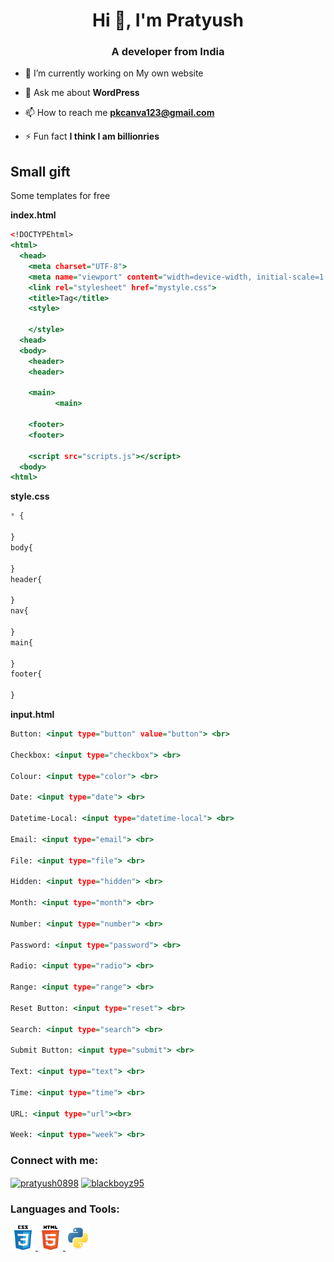 <h1 align="center">Hi 👋, I'm Pratyush</h1>
<h3 align="center">A developer from India</h3>

- 🔭 I’m currently working on My own website

- 💬 Ask me about **WordPress**

- 📫 How to reach me **pkcanva123@gmail.com**
- ⚡ Fun fact **I think I am billionries**

## Small gift
Some templates for free

**index.html**
```index.html
<!DOCTYPEhtml>
<html>
  <head>
    <meta charset="UTF-8">
    <meta name="viewport" content="width=device-width, initial-scale=1.0">
    <link rel="stylesheet" href="mystyle.css">
    <title>Tag</title>
    <style>
        
    </style>
  <head>
  <body>
    <header>
    <header>
  
    <main>
          <main>
  
    <footer>
    <footer>

    <script src="scripts.js"></script>
  <body>
<html>
```
**style.css**
```style.css
* {
  
}
body{
  
}
header{
  
}
nav{
  
}
main{
  
}
footer{
  
}
```
**input.html**
```index.html
Button: <input type="button" value="button"> <br>

Checkbox: <input type="checkbox"> <br>

Colour: <input type="color"> <br>

Date: <input type="date"> <br>

Datetime-Local: <input type="datetime-local"> <br>

Email: <input type="email"> <br>

File: <input type="file"> <br>

Hidden: <input type="hidden"> <br>

Month: <input type="month"> <br>

Number: <input type="number"> <br>

Password: <input type="password"> <br>

Radio: <input type="radio"> <br>

Range: <input type="range"> <br>

Reset Button: <input type="reset"> <br>

Search: <input type="search"> <br>

Submit Button: <input type="submit"> <br>

Text: <input type="text"> <br>

Time: <input type="time"> <br>

URL: <input type="url"><br>

Week: <input type="week"> <br>
```

<h3 align="left">Connect with me:</h3>
<p align="left">
<a href="https://www.linkedin.com/in/pratyush-kumar-751a1229b/" target="blank"><img align="center" src="https://raw.githubusercontent.com/rahuldkjain/github-profile-readme-generator/master/src/images/icons/Social/linked-in-alt.svg" alt="pratyush0898" height="30" width="40" /></a>
<a href="https://www.youtube.com/@Pratyush-developers" target="blank"><img align="center" src="https://raw.githubusercontent.com/rahuldkjain/github-profile-readme-generator/master/src/images/icons/Social/youtube.svg" alt="blackboyz95" height="30" width="40" /></a>
</p>

<h3 align="left">Languages and Tools:</h3>
<p align="left"> <a href="https://www.w3schools.com/css/" target="_blank" rel="noreferrer"> <img src="https://raw.githubusercontent.com/devicons/devicon/master/icons/css3/css3-original-wordmark.svg" alt="css3" width="40" height="40"/> </a> <a href="https://www.w3.org/html/" target="_blank" rel="noreferrer"> <img src="https://raw.githubusercontent.com/devicons/devicon/master/icons/html5/html5-original-wordmark.svg" alt="html5" width="40" height="40"/> </a> <a href="https://www.python.org" target="_blank" rel="noreferrer"> <img src="https://raw.githubusercontent.com/devicons/devicon/master/icons/python/python-original.svg" alt="python" width="40" height="40"/> </a> </p>
